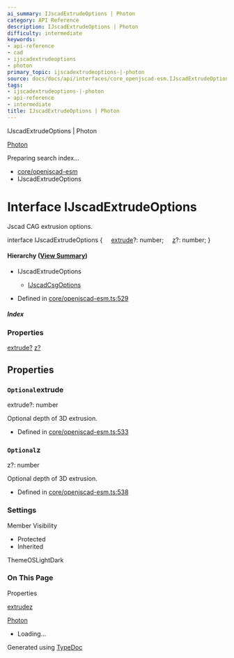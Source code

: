 ```yaml
---
ai_summary: IJscadExtrudeOptions | Photon
category: API Reference
description: IJscadExtrudeOptions | Photon
difficulty: intermediate
keywords:
- api-reference
- cad
- ijscadextrudeoptions
- photon
primary_topic: ijscadextrudeoptions-|-photon
source: docs/docs/api/interfaces/core_openjscad-esm.IJscadExtrudeOptions.html
tags:
- ijscadextrudeoptions-|-photon
- api-reference
- intermediate
title: IJscadExtrudeOptions | Photon
---
```

IJscadExtrudeOptions | Photon

[Photon](../index.md)




Preparing search index...

* [core/openjscad-esm](../modules/core_openjscad-esm.md)
* IJscadExtrudeOptions

# Interface IJscadExtrudeOptions

Jscad CAG extrusion options.

interface IJscadExtrudeOptions {
    [extrude](#extrude)?: number;
    [z](#z)?: number;
}

#### Hierarchy ([View Summary](../hierarchy.md#core/openjscad-esm.IJscadExtrudeOptions))

* IJscadExtrudeOptions
  + [IJscadCsgOptions](core_openjscad-esm.IJscadCsgOptions.md)

* Defined in [core/openjscad-esm.ts:529](https://github.com/mwhite454/photon/blob/main/packages/photon/src/core/openjscad-esm.ts#L529)

##### Index

### Properties

[extrude?](#extrude)
[z?](#z)

## Properties

### `Optional`extrude

extrude?: number

Optional depth of 3D extrusion.

* Defined in [core/openjscad-esm.ts:533](https://github.com/mwhite454/photon/blob/main/packages/photon/src/core/openjscad-esm.ts#L533)

### `Optional`z

z?: number

Optional depth of 3D extrusion.

* Defined in [core/openjscad-esm.ts:538](https://github.com/mwhite454/photon/blob/main/packages/photon/src/core/openjscad-esm.ts#L538)

### Settings

Member Visibility

* Protected
* Inherited

ThemeOSLightDark

### On This Page

Properties

[extrude](#extrude)[z](#z)

[Photon](../index.md)

* Loading...

Generated using [TypeDoc](https://typedoc.org/)

